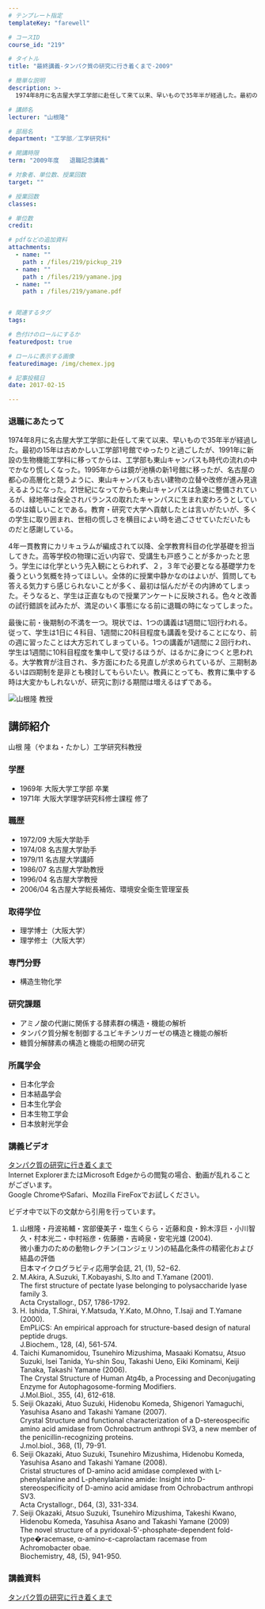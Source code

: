 ```yaml
---
# テンプレート指定
templateKey: "farewell"

# コースID
course_id: "219"

# タイトル
title: "最終講義-タンパク質の研究に行き着くまで-2009"

# 簡単な説明
description: >-
  1974年8月に名古屋大学工学部に赴任して来て以来、早いもので35年半が経過した。最初の15年は古めかしい工学部1号館でゆったりと過ごしたが、1991年に新設の生物機能工学科に移ってからは、工学部...

# 講師名
lecturer: "山根隆"

# 部局名
department: "工学部／工学研究科"

# 開講時限
term: "2009年度	退職記念講義"

# 対象者、単位数、授業回数
target: ""

# 授業回数
classes: 

# 単位数
credit: 

# pdfなどの追加資料
attachments: 
  - name: "" 
    path : /files/219/pickup_219
  - name: "" 
    path : /files/219/yamane.jpg
  - name: "" 
    path : /files/219/yamane.pdf


# 関連するタグ
tags:

# 色付けのロールにするか
featuredpost: true

# ロールに表示する画像
featuredimage: /img/chemex.jpg

# 記事投稿日
date: 2017-02-15

---
```

### 退職にあたって

1974年8月に名古屋大学工学部に赴任して来て以来、早いもので35年半が経過した。最初の15年は古めかしい工学部1号館でゆったりと過ごしたが、1991年に新設の生物機能工学科に移ってからは、工学部も東山キャンパスも時代の流れの中でかなり慌しくなった。1995年からは鏡が池横の新1号館に移ったが、名古屋の都心の高層化と競うように、東山キャンパスも古い建物の立替や改修が進み見違えるようになった。21世紀になってからも東山キャンパスは急速に整備されているが、緑地帯は保全されバランスの取れたキャンパスに生まれ変わろうとしているのは嬉しいことである。教育・研究で大学へ貢献したとは言いがたいが、多くの学生に取り囲まれ、世相の慌しさを横目によい時を過ごさせていただいたものだと感謝している。 

4年一貫教育にカリキュラムが編成されて以降、全学教育科目の化学基礎を担当してきた。高等学校の物理に近い内容で、受講生も戸惑うことが多かったと思う。学生には化学という先入観にとらわれず、２，３年で必要となる基礎学力を養うという気概を持ってほしい。全体的に授業中静かなのはよいが、質問しても答える気力すら感じられないことが多く、最初は悩んだがその内諦めてしまった。そうなると、学生は正直なもので授業アンケートに反映される。色々と改善の試行錯誤を試みたが、満足のいく事態になる前に退職の時になってしまった。 

最後に前・後期制の不満を一つ。現状では、1つの講義は1週間に1回行われる。従って、学生は1日に４科目、1週間に20科目程度も講義を受けることになり、前の週に習ったことは大方忘れてしまっている。1つの講義が1週間に２回行われ、学生は1週間に10科目程度を集中して受けるほうが、はるかに身につくと思われる。大学教育が注目され、多方面にわたる見直しが求められているが、三期制あるいは四期制を是非とも検討してもらいたい。教員にとっても、教育に集中する時は大変かもしれないが、研究に割ける期間は増えるはずである。

![山根隆 教授](/files/219/yamane.jpg) 
## 講師紹介

山根 隆（やまね・たかし）工学研究科教授 

### 学歴

  * 1969年 大阪大学工学部 卒業
  * 1971年 大阪大学理学研究科修士課程 修了

### 職歴

  * 1972/09 大阪大学助手
  * 1974/08 名古屋大学助手
  * 1979/11 名古屋大学講師
  * 1986/07 名古屋大学助教授
  * 1996/04 名古屋大学教授
  * 2006/04 名古屋大学総長補佐、環境安全衛生管理室長

### 取得学位

  * 理学博士（大阪大学）
  * 理学修士（大阪大学）

### 専門分野

  * 構造生物化学

### 研究課題

  * アミノ酸の代謝に関係する酵素群の構造・機能の解析
  * タンパク質分解を制御するユビキチンリガーゼの構造と機能の解析
  * 糖質分解酵素の構造と機能の相関の研究

### 所属学会

  * 日本化学会
  * 日本結晶学会
  * 日本生化学会
  * 日本生物工学会
  * 日本放射光学会
### 講義ビデオ

[タンパク質の研究に行き着くまで](http://nuvideo.media.nagoya-u.ac.jp/embed/cec867ee701096a79142f09cce793d365eab355c)  
Internet ExplorerまたはMicrosoft Edgeからの閲覧の場合、動画が乱れることがございます。  
Google ChromeやSafari、Mozilla FireFoxでお試しください。 

ビデオ中で以下の文献から引用を行っています。 

  1. 山根隆・丹波祐輔・宮部優美子・塩生くらら・近藤和良・鈴木淳巨・小川智久・村本光二・中村裕彦・佐藤勝・吉崎泉・安宅光雄 (2004).  
    微小重力のための動物レクチン(コンジェリン)の結晶化条件の精密化および結晶の評価  
    日本マイクログラビティ応用学会誌, 21, (1), 52−62. 
  2. M.Akira, A.Suzuki, T.Kobayashi, S.Ito and T.Yamane (2001).  
    The first structure of pectate lyase belonging to polysaccharide lyase family 3.  
    Acta Crystallogr., D57, 1786-1792. 
  3. H. Ishida, T.Shirai, Y.Matsuda, Y.Kato, M.Ohno, T.Isaji and T.Yamane (2000).  
    EmPLiCS: An empirical approach for structure-based design of natural peptide drugs.  
    J.Biochem., 128, (4), 561-574. 
  4. Taichi Kumanomidou, Tsunehiro Mizushima, Masaaki Komatsu, Atsuo Suzuki, Isei Tanida, Yu-shin Sou, Takashi Ueno, Eiki Kominami, Keiji Tanaka, Takashi Yamane (2006).  
    The Crystal Structure of Human Atg4b, a Processing and Deconjugating Enzyme for Autophagosome-forming Modifiers.  
    J.Mol.Biol., 355, (4), 612-618. 
  5. Seiji Okazaki, Atuo Suzuki, Hidenobu Komeda, Shigenori Yamaguchi, Yasuhisa Asano and Takashi Yamane (2007).  
    Crystal Structure and functional characterization of a D-stereospecific amino acid amidase from Ochrobactrum anthropi SV3, a new member of the penicillin-recognizing proteins.  
    J.mol.biol., 368, (1), 79-91. 
  6. Seiji Okazaki, Atuo Suzuki, Tsunehiro Mizushima, Hidenobu Komeda, Yasuhisa Asano and Takashi Yamane (2008).  
    Cristal structures of D-amino acid amidase complexed with L-phenylalanine and L-phenylalanine amide: Insight into D-stereospecificity of D-amino acid amidase from Ochrobactrum anthropi SV3.  
    Acta Crystallogr., D64, (3), 331-334. 
  7. Seiji Okazaki, Atsuo Suzuki, Tsunehiro Mizushima, Takeshi Kwano, Hidenobu Komeda, Yasuhisa Asano and Takashi Yamane (2009)  
    The novel structure of a pyridoxal-5'-phosphate-dependent fold-type�racemase, α-amino-ε-caprolactam racemase from Achromobacter obae.  
    Biochemistry, 48, (5), 941-950. 

### 講義資料


[タンパク質の研究に行き着くまで](/files/219/yamane.pdf) 
